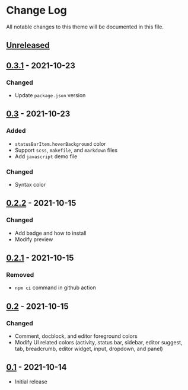 # Change Log
All notable changes to this theme will be documented in this file.

## [Unreleased]

## [0.3.1] - 2021-10-23
  ### Changed
  - Update `package.json` version

## [0.3] - 2021-10-23
  ### Added
  - `statusBarItem.hoverBackground` color
  - Support `scss`, `makefile`, and `markdown` files
  - Add `javascript` demo file

  ### Changed
  - Syntax color

## [0.2.2] - 2021-10-15
  ### Changed
  - Add badge and how to install
  - Modify preview

## [0.2.1] - 2021-10-15
  ### Removed
  - `npm ci` command in github action

## [0.2] - 2021-10-15
  ### Changed
  - Comment, docblock, and editor foreground colors
  - Modify UI related colors (activity, status bar, sidebar, editor suggest, tab, breadcrumb, editor widget, input, dropdown, and panel)

## [0.1] - 2021-10-14
- Initial release


[Unreleased]: https://github.com/pattisahusiwa/oxford-blue/compare/v0.3.1...master
[0.3.1]: https://github.com/pattisahusiwa/oxford-blue/releases/tag/v0.3.1
[0.3]: https://github.com/pattisahusiwa/oxford-blue/releases/tag/v0.3
[0.2.2]: https://github.com/pattisahusiwa/oxford-blue/releases/tag/v0.2.2
[0.2.1]: https://github.com/pattisahusiwa/oxford-blue/releases/tag/v0.2.1
[0.2]: https://github.com/pattisahusiwa/oxford-blue/releases/tag/v0.2
[0.1]: https://github.com/pattisahusiwa/oxford-blue/releases/tag/v0.1
